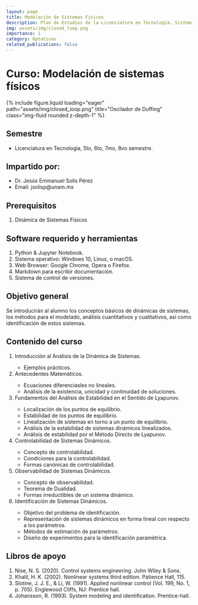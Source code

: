 ```yaml
---
layout: page
title: Modelación de Sistemas Físicos
description: Plan de Estudios de la Licenciatura en Tecnología. Sistema Escolarizado. Modalidad Presencial
img: assets/img/closed_loop.png
importance: 1
category: Optativas
related_publications: false
---
```


# Curso: Modelación de sistemas físicos

{% include figure.liquid loading="eager" path="assets/img/closed_loop.png" title="Oscilador de Duffing" class="img-fluid rounded z-depth-1" %}

## Semestre
<ul>
  <li> Licenciatura en Tecnología, 5to, 6to, 7mo, 8vo semestre. </li>
</ul>

## Impartido por:
<ul>
  <li> Dr. Jesús Emmanuel Solís Pérez </li>
  <li> Email: jsolisp@unam.mx </li>
</ul>

## Prerequisitos
<ol>
 <li>Dinámica de Sistemas Físicos </li>
</ol>

## Software requerido y herramientas
<ol>
 <li>Python & Jupyter Notebook. </li>
 <li>Sistema operativo: Windows 10, Linux, o macOS.</li>
 <li>Web Browser: Google Chrome, Opera o Firefox.</li>
 <li>Markdown para escribir documentación.</li>
 <li>Sistema de control de versiones.</li>
</ol>

## Objetivo general

Se introducirán al alumno los conceptos básicos de dinámicas de sistemas, los métodos para el modelado, análisis cuantitativos y cualitativos, así como identificación de estos sistemas.

## Contenido del curso

<ol>
 <li> Introducción al Análisis de la Dinámica de Sistemas. </li>
  <ul>
   <li> Ejemplos prácticos. </li>
  </ul>
 <li> Antecedentes Matemáticos. </li>
  <ul>
   <li> Ecuaciones diferenciasles no lineales. </li>
   <li> Análisis de la existencia, unicidad y continuidad de soluciones. </li>
  </ul>
 <li> Fundamentos del Análisis de Estabilidad en el Sentido de Lyapunov. </li>
  <ul>
   <li> Localización de los puntos de equilibrio. </li>
   <li> Estabilidad de los puntos de equilibrio. </li>
   <li> Linealización de sistemas en torno a un punto de equilibrio. </li>
   <li> Análisis de la estabilidad de sistemas dinámicos linealizados. </li>
   <li> Análisis de estabilidad por el Método Directo de Lyapunov. </li>
  </ul>
 <li> Controlabilidad de Sistemas Dinámicos. </li>
  <ul>
   <li> Concepto de controlabilidad. </li>
   <li> Condiciones para la controlabilidad. </li>
   <li> Formas canónicas de controlabilidad. </li>
  </ul>
 <li> Observabilidad de Sistemas Dinámicos. </li>
  <ul>
   <li> Concepto de observabilidad. </li>
   <li> Teorema de Dualidad. </li>
   <li> Formas irreductibles de un sistema dinámico. </li>
  </ul>
 <li> Identificación de Sistemas Dinámicos. </li>
  <ul>
   <li> Objetivo del problema de identificación. </li>
   <li> Representación de sistemas dinámicos en forma lineal con respecto a los parámetros. </li>
   <li> Métodos de estimación de parámetros. </li>
   <li> Diseño de experimentos para la identificación paramétrica. </li>
  </ul>
</ol>

## Libros de apoyo
<ol>
 <li> Nise, N. S. (2020). Control systems engineering. John Wiley & Sons. </li>
 <li> Khalil, H. K. (2002). Nonlinear systems third edition. Patience Hall, 115. </li>
 <li> Slotine, J. J. E., & Li, W. (1991). Applied nonlinear control (Vol. 199, No. 1, p. 705). Englewood Cliffs, NJ: Prentice hall. </li>
 <li> Johansson, R. (1993). System modeling and identification. Prentice-hall. </li>
</ol>

